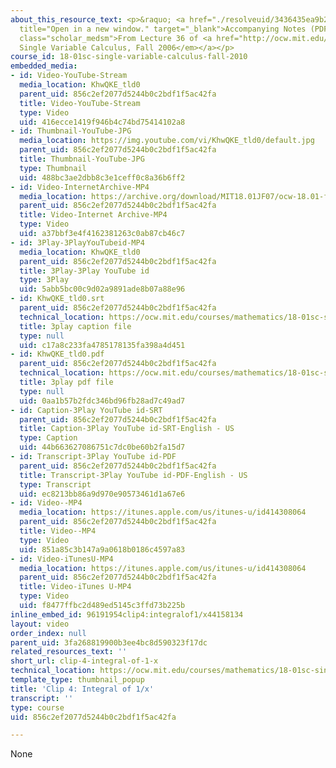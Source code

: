 ```yaml
---
about_this_resource_text: <p>&raquo; <a href="./resolveuid/3436435ea9b2f8a9ce0ea837d1e64217"
  title="Open in a new window." target="_blank">Accompanying Notes (PDF)</a></p> <p
  class="scholar_medsm">From Lecture 36 of <a href="http://ocw.mit.edu/courses/mathematics/18-01-single-variable-calculus-fall-2006/video-lectures/"><em>18.01
  Single Variable Calculus, Fall 2006</em></a></p>
course_id: 18-01sc-single-variable-calculus-fall-2010
embedded_media:
- id: Video-YouTube-Stream
  media_location: KhwQKE_tld0
  parent_uid: 856c2ef2077d5244b0c2bdf1f5ac42fa
  title: Video-YouTube-Stream
  type: Video
  uid: 416ecce1419f946b4c74bd75414102a8
- id: Thumbnail-YouTube-JPG
  media_location: https://img.youtube.com/vi/KhwQKE_tld0/default.jpg
  parent_uid: 856c2ef2077d5244b0c2bdf1f5ac42fa
  title: Thumbnail-YouTube-JPG
  type: Thumbnail
  uid: 488bc3ae2dbb8c3e1ceff0c8a36b6ff2
- id: Video-InternetArchive-MP4
  media_location: https://archive.org/download/MIT18.01JF07/ocw-18.01-f07-lec36_300k.mp4
  parent_uid: 856c2ef2077d5244b0c2bdf1f5ac42fa
  title: Video-Internet Archive-MP4
  type: Video
  uid: a37bbf3e4f4162381263c0ab87cb46c7
- id: 3Play-3PlayYouTubeid-MP4
  media_location: KhwQKE_tld0
  parent_uid: 856c2ef2077d5244b0c2bdf1f5ac42fa
  title: 3Play-3Play YouTube id
  type: 3Play
  uid: 5abb5bc00c9d02a9891ade8b07a88e96
- id: KhwQKE_tld0.srt
  parent_uid: 856c2ef2077d5244b0c2bdf1f5ac42fa
  technical_location: https://ocw.mit.edu/courses/mathematics/18-01sc-single-variable-calculus-fall-2010/unit-5-exploring-the-infinite/part-a-lhospitals-rule-and-improper-integrals/session-91-improper-integrals/clip-4-integral-of-1-x/KhwQKE_tld0.srt
  title: 3play caption file
  type: null
  uid: c17a8c233fa4785178135fa398a4d451
- id: KhwQKE_tld0.pdf
  parent_uid: 856c2ef2077d5244b0c2bdf1f5ac42fa
  technical_location: https://ocw.mit.edu/courses/mathematics/18-01sc-single-variable-calculus-fall-2010/unit-5-exploring-the-infinite/part-a-lhospitals-rule-and-improper-integrals/session-91-improper-integrals/clip-4-integral-of-1-x/KhwQKE_tld0.pdf
  title: 3play pdf file
  type: null
  uid: 0aa1b57b2fdc346bd96fb28ad7c49ad7
- id: Caption-3Play YouTube id-SRT
  parent_uid: 856c2ef2077d5244b0c2bdf1f5ac42fa
  title: Caption-3Play YouTube id-SRT-English - US
  type: Caption
  uid: 44b663627086751c7dc0be60b2fa15d7
- id: Transcript-3Play YouTube id-PDF
  parent_uid: 856c2ef2077d5244b0c2bdf1f5ac42fa
  title: Transcript-3Play YouTube id-PDF-English - US
  type: Transcript
  uid: ec8213bb86a9d970e90573461d1a67e6
- id: Video--MP4
  media_location: https://itunes.apple.com/us/itunes-u/id414308064
  parent_uid: 856c2ef2077d5244b0c2bdf1f5ac42fa
  title: Video--MP4
  type: Video
  uid: 851a85c3b147a9a0618b0186c4597a83
- id: Video-iTunesU-MP4
  media_location: https://itunes.apple.com/us/itunes-u/id414308064
  parent_uid: 856c2ef2077d5244b0c2bdf1f5ac42fa
  title: Video-iTunes U-MP4
  type: Video
  uid: f8477ffbc2d489ed5145c3ffd73b225b
inline_embed_id: 96191954clip4:integralof1/x44158134
layout: video
order_index: null
parent_uid: 3fa268819900b3ee4bc8d590323f17dc
related_resources_text: ''
short_url: clip-4-integral-of-1-x
technical_location: https://ocw.mit.edu/courses/mathematics/18-01sc-single-variable-calculus-fall-2010/unit-5-exploring-the-infinite/part-a-lhospitals-rule-and-improper-integrals/session-91-improper-integrals/clip-4-integral-of-1-x
template_type: thumbnail_popup
title: 'Clip 4: Integral of 1/x'
transcript: ''
type: course
uid: 856c2ef2077d5244b0c2bdf1f5ac42fa

---
```

None